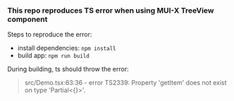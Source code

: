 ### This repo reproduces TS error when using MUI-X TreeView component

Steps to reproduce the error:
- install dependencies: `npm install`
- build app: `npm run build`

During building, ts should throw the error:
>src/Demo.tsx:63:36 - error TS2339: Property 'getItem' does not exist on type 'Partial<{}>'.

